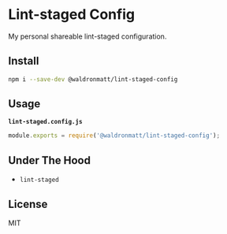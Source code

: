 # Lint-staged Config

My personal shareable lint-staged configuration.

## Install

```bash
npm i --save-dev @waldronmatt/lint-staged-config
```

## Usage

**`lint-staged.config.js`**

```js
module.exports = require('@waldronmatt/lint-staged-config');
```

## Under The Hood

- `lint-staged`

## License

MIT
